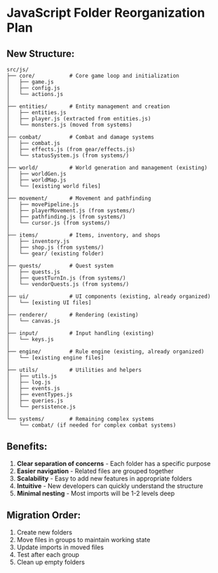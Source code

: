 # JavaScript Folder Reorganization Plan

## New Structure:

```
src/js/
├── core/           # Core game loop and initialization
│   ├── game.js
│   ├── config.js
│   └── actions.js
│
├── entities/       # Entity management and creation
│   ├── entities.js
│   ├── player.js (extracted from entities.js)
│   └── monsters.js (moved from systems)
│
├── combat/         # Combat and damage systems
│   ├── combat.js
│   ├── effects.js (from gear/effects.js)
│   └── statusSystem.js (from systems/)
│
├── world/          # World generation and management (existing)
│   ├── worldGen.js
│   ├── worldMap.js
│   └── [existing world files]
│
├── movement/       # Movement and pathfinding
│   ├── movePipeline.js
│   ├── playerMovement.js (from systems/)
│   ├── pathfinding.js (from systems/)
│   └── cursor.js (from systems/)
│
├── items/          # Items, inventory, and shops
│   ├── inventory.js
│   ├── shop.js (from systems/)
│   └── gear/ (existing folder)
│
├── quests/         # Quest system
│   ├── quests.js
│   ├── questTurnIn.js (from systems/)
│   └── vendorQuests.js (from systems/)
│
├── ui/             # UI components (existing, already organized)
│   └── [existing UI files]
│
├── renderer/       # Rendering (existing)
│   └── canvas.js
│
├── input/          # Input handling (existing)
│   └── keys.js
│
├── engine/         # Rule engine (existing, already organized)
│   └── [existing engine files]
│
├── utils/          # Utilities and helpers
│   ├── utils.js
│   ├── log.js
│   ├── events.js
│   ├── eventTypes.js
│   ├── queries.js
│   └── persistence.js
│
└── systems/        # Remaining complex systems
    └── combat/ (if needed for complex combat systems)
```

## Benefits:
1. **Clear separation of concerns** - Each folder has a specific purpose
2. **Easier navigation** - Related files are grouped together
3. **Scalability** - Easy to add new features in appropriate folders
4. **Intuitive** - New developers can quickly understand the structure
5. **Minimal nesting** - Most imports will be 1-2 levels deep

## Migration Order:
1. Create new folders
2. Move files in groups to maintain working state
3. Update imports in moved files
4. Test after each group
5. Clean up empty folders